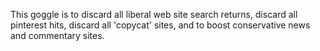 This goggle is to discard all liberal web site search returns, discard all pinterest hits, discard all 'copycat' sites, and to boost conservative news and commentary sites.
